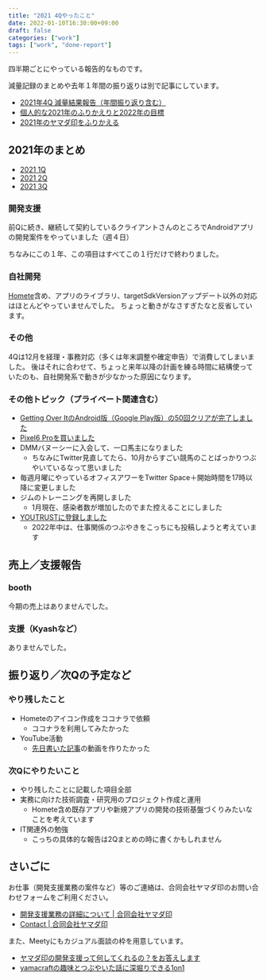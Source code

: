 ```yaml
---
title: "2021 4Qやったこと"
date: 2022-01-10T16:30:00+09:00
draft: false
categories: ["work"]
tags: ["work", "done-report"]
---
```


四半期ごとにやっている報告的なものです。

減量記録のまとめや去年１年間の振り返りは別で記事にしています。

* [2021年4Q 減量結果報告（年間振り返り含む）](/note/diet-21-4q-done/)
* [個人的な2021年のふりかえりと2022年の目標](/note/goal-next-year-2021/)
* [2021年のヤマダ印をふりかえる](/note/review-yamadajirushi-2021/)

## 2021年のまとめ

* [2021 1Q](/note/yamacraft-2021-1q-done/)
* [2021 2Q](/note/yamacraft-2021-2q-done/)
* [2021 3Q](/note/yamacraft-2021-3q-done/)

### 開発支援

前Qに続き、継続して契約しているクライアントさんのところでAndroidアプリの開発案件をやっていました（週４日）

ちなみにこの１年、この項目はすべてこの１行だけで終わりました。

### 自社開発

[Homete](https://homete.yamaglo.jp)含め、アプリのライブラリ、targetSdkVersionアップデート以外の対応はほとんどやっていませんでした。
ちょっと動きがなさすぎたなと反省しています。

### その他

4Qは12月を経理・事務対応（多くは年末調整や確定申告）で消費してしまいました。
後はそれに合わせて、ちょっと来年以降の計画を練る時間に結構使っていたのも、自社開発系で動きが少なかった原因になります。

### その他トピック（プライベート関連含む）

* [Getting Over ItのAndroid版（Google Play版）の50回クリアが完了しました](/note/done-tsubo-android-50laps/)
* [Pixel6 Proを買いました](https://twitter.com/yamacraft/status/1454370911667122179)
* DMMバヌーシーに入会して、一口馬主になりました
  + ちなみにTwitter見直してたら、10月からすごい競馬のことばっかりつぶやいているなって思いました
* 毎週月曜にやっているオフィスアワーをTwitter Space＋開始時間を17時以降に変更しました
* ジムのトレーニングを再開しました
  + 1月現在、感染者数が増加したのでまた控えることにしました
* [YOUTRUSTに登録しました](https://youtrust.jp/users/yamacraft)
  + 2022年中は、仕事関係のつぶやきをこっちにも投稿しようと考えています

## 売上／支援報告

### booth

今期の売上はありませんでした。

### 支援（Kyashなど）

ありませんでした。

## 振り返り／次Qの予定など

### やり残したこと

* Hometeのアイコン作成をココナラで依頼
  + ココナラを利用してみたかった
* YouTube活動
  + [先日書いた記事](/note/homete-architecture-firebase-auth/)の動画を作りたかった

### 次Qにやりたいこと

* やり残したことに記載した項目全部
* 実務に向けた技術調査・研究用のプロジェクト作成と運用
  + Homete含め既存アプリや新規アプリの開発の技術基盤づくりみたいなことを考えています
* IT関連外の勉強
  + こっちの具体的な報告は2Qまとめの時に書くかもしれません

## さいごに

お仕事（開発支援業務の案件など）等のご連絡は、合同会社ヤマダ印のお問い合わせフォームをご利用ください。

* [開発支援業務の詳細について \| 合同会社ヤマダ印](https://yamadajirushi.co.jp/development-support-detail/)
* [Contact \| 合同会社ヤマダ印](https://yamadajirushi.co.jp/contact/)

また、Meetyにもカジュアル面談の枠を用意しています。

* [ヤマダ印の開発支援って何してくれるの？をお答えします](https://meety.net/matches/iTroNLuBJEIr)
* [yamacraftの趣味とつぶやいた話に深堀りできる1on1](https://meety.net/matches/BnsFnCpUBMkr)
